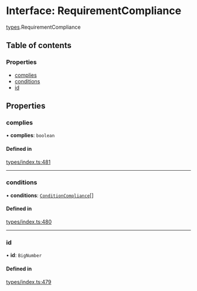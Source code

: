 # Interface: RequirementCompliance

[types](../wiki/types).RequirementCompliance

## Table of contents

### Properties

- [complies](../wiki/types.RequirementCompliance#complies)
- [conditions](../wiki/types.RequirementCompliance#conditions)
- [id](../wiki/types.RequirementCompliance#id)

## Properties

### complies

• **complies**: `boolean`

#### Defined in

[types/index.ts:481](https://github.com/PolymeshAssociation/polymesh-sdk/blob/16e8c2ca/src/types/index.ts#L481)

___

### conditions

• **conditions**: [`ConditionCompliance`](../wiki/types.ConditionCompliance)[]

#### Defined in

[types/index.ts:480](https://github.com/PolymeshAssociation/polymesh-sdk/blob/16e8c2ca/src/types/index.ts#L480)

___

### id

• **id**: `BigNumber`

#### Defined in

[types/index.ts:479](https://github.com/PolymeshAssociation/polymesh-sdk/blob/16e8c2ca/src/types/index.ts#L479)

